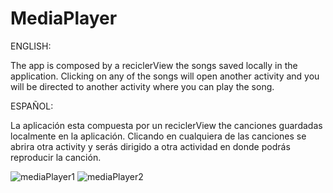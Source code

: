 # MediaPlayer

ENGLISH:

The app is composed by a reciclerView the songs saved locally in the application. Clicking on any 
of the songs will open another activity and you will be directed to another activity where you can play the song.


ESPAÑOL:

La aplicación esta compuesta por un reciclerView the canciones guardadas localmente en la aplicación. Clicando en cualquiera 
de las canciones se abrira otra activity y serás dirigido a otra actividad en donde podrás reproducir la canción.

![mediaPlayer1](https://github.com/enriqueseor/media-player/assets/101838134/635761dc-9603-472c-bd81-c0e5452d9141)
![mediaPlayer2](https://github.com/enriqueseor/media-player/assets/101838134/b536af3a-75ff-4727-b3b7-8ebe780590a2)
